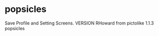 popsicles
=========
Save Profile and Setting Screens. 
VERSION RHoward 
from pictolike 1.1.3 popsicles
